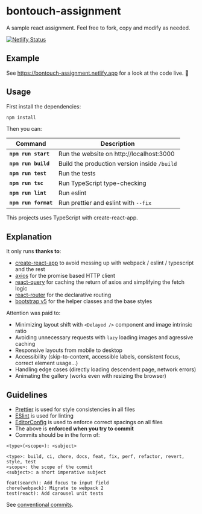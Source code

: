 # bontouch-assignment

A sample react assignment. Feel free to fork, copy and modify as needed.

[![Netlify Status](https://api.netlify.com/api/v1/badges/0feeea1b-4afc-4941-90da-58a534e41a20/deploy-status)](https://app.netlify.com/sites/bontouch-assignment/deploys)

## Example

See https://bontouch-assignment.netlify.app for a look at the code live. :rocket:

## Usage

First install the dependencies:

```sh
npm install
```

Then you can:

| Command               | Description                                  |
| --------------------- | -------------------------------------------- |
| **`npm run start`**   | Run the website on http://localhost:3000     |
| **`npm run build`**   | Build the production version inside `/build` |
| **`npm run test`**    | Run the tests                                |
| **`npm run tsc`**     | Run TypeScript type-checking                 |
| **`npm run lint`**    | Run eslint                                   |
| **`npm run format`**  | Run prettier and eslint with `--fix`         |

This projects uses TypeScript with create-react-app.

## Explanation

It only runs **thanks to**:

- [create-react-app](https://create-react-app.dev/) to avoid messing up with webpack / eslint / typescript and the rest
- [axios](https://github.com/axios/axios) for the promise based HTTP client
- [react-query](https://github.com/tannerlinsley/react-query) for caching the return of axios and simplifying the fetch logic
- [react-router](https://github.com/ReactTraining/react-router) for the declarative routing
- [bootstrap v5](https://getbootstrap.com/docs/5.0/components/card/) for the helper classes and the base styles

Attention was paid to:

- Minimizing layout shift with `<Delayed />` component and image intrinsic ratio
- Avoiding unnecessary requests with `lazy` loading images and agressive caching
- Responsive layouts from mobile to desktop
- Accessibility (skip-to-content, accessible labels, consistent focus, correct element usage...)
- Handling edge cases (directly loading descendent page, network errors)
- Animating the gallery (works even with resizing the browser)

## Guidelines

- [Prettier](https://github.com/prettier/prettier) is used for style consistencies in all files
- [ESlint](http://eslint.org/) is used for linting
- [EditorConfig](http://editorconfig.org/) is used to enforce correct spacings on all files
- The above is **enforced when you try to commit**
- Commits should be in the form of:

```
<type>(<scope>): <subject>

<type>: build, ci, chore, docs, feat, fix, perf, refactor, revert, style, test
<scope>: the scope of the commit
<subject>: a short imperative subject

feat(search): Add focus to input field
chore(webpack): Migrate to webpack 2
test(react): Add carousel unit tests
```

See [conventional commits](https://www.conventionalcommits.org).
